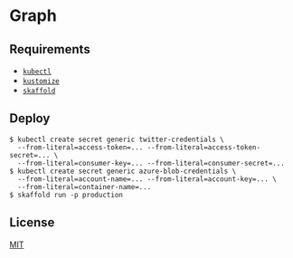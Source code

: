 # Graph

## Requirements

- [`kubectl`](https://kubernetes.io/docs/tasks/tools/install-kubectl/)
- [`kustomize`](https://github.com/kubernetes-sigs/kustomize/releases)
- [`skaffold`](https://skaffold.dev/docs/install/)

## Deploy


```console
$ kubectl create secret generic twitter-credentials \
  --from-literal=access-token=... --from-literal=access-token-secret=... \
  --from-literal=consumer-key=... --from-literal=consumer-secret=...
$ kubectl create secret generic azure-blob-credentials \
  --from-literal=account-name=... --from-literal=account-key=... \
  --from-literal=container-name=...
$ skaffold run -p production
```

## License

[MIT](LICENSE)
